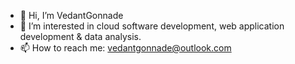 - 👋 Hi, I’m VedantGonnade
- 👀 I’m interested in cloud software development, web application development & data analysis.
- 📫 How to reach me: vedantgonnade@outlook.com

<!---
VedantGonnade/VedantGonnade is a ✨ special ✨ repository because its `README.md` (this file) appears on your GitHub profile.
You can click the Preview link to take a look at your changes.
--->
